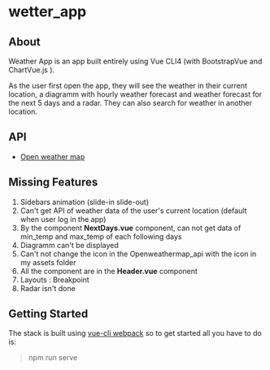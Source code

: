 # wetter_app

## About

Weather App is an app built entirely using Vue CLI4 (with BootstrapVue and ChartVue.js ). 

As the user first open the app, they will see the weather in their current location, a diagramm with hourly weather forecast and weather forecast for the next 5 days and a radar. They can also search for weather in another location. 

## API
- [Open weather map](https://openweathermap.org/api)

## Missing Features

1. Sidebars animation (slide-in slide-out)
2. Can't get API of weather data of the user's current location (default when user log in the app)
3. By the component __NextDays.vue__ component, can not get data of min_temp and max_temp of each following days
4. Diagramm can't be displayed
5. Can't not change the icon in the Openweathermap_api with the icon in my assets folder 
6. All the component are in the __Header.vue__ component
7. Layouts : Breakpoint
8. Radar isn't done

## Getting Started

The stack is built using [vue-cli webpack](https://github.com/vuejs-templates/webpack) so to get started all you have to do is:

> npm run serve







